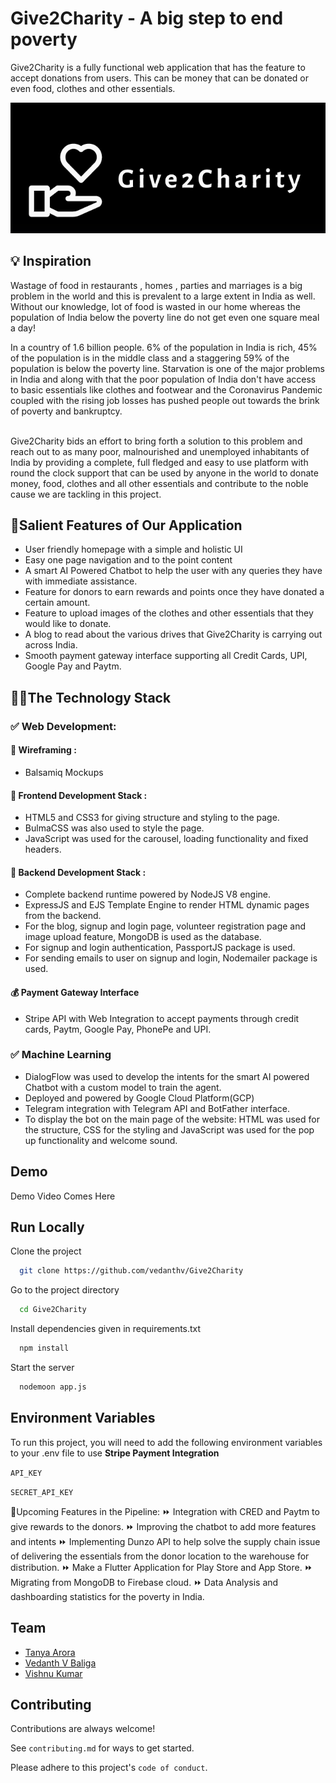 
# Give2Charity - A big step to end poverty

Give2Charity is a fully functional web application that has the feature to accept donations from users. This can be money that can be donated or even food, clothes and other essentials.

![Logo](G2C.png)

## 💡 Inspiration

<p>Wastage of food in restaurants , homes , parties and marriages is a big problem in the world and this is prevalent to a large extent in India as well.
Without our knowledge, lot of food is wasted in our home whereas the population of India below the poverty line do not get even one square meal a day!</p>
In a country of 1.6 billion people. 6% of the population in India is rich, 45% of the population is in the middle class and a staggering 59% of the population is below the poverty line.
Starvation is one of the major problems in India and along with that the poor population of India don't have access to basic essentials like clothes and footwear and the Coronavirus Pandemic coupled with the rising job losses has pushed people out towards the brink of poverty and bankruptcy.<br><br>

Give2Charity bids an effort to bring forth a solution to this problem and reach out to as many poor, malnourished and unemployed inhabitants of India by providing a complete, full fledged and easy to use platform with round the clock support that can be used by anyone in the world to donate money, food, clothes and all other essentials and contribute to the noble cause we are tackling in this project.

## 📍Salient Features of Our Application
- User friendly homepage with a simple and holistic UI
- Easy one page navigation and to the point content
- A smart AI Powered Chatbot to help the user with any queries they have with immediate assistance.
- Feature for donors to earn rewards and points once they have donated a certain amount.
- Feature to upload images of the clothes and other essentials that they would like to donate.
- A blog to read about the various drives that Give2Charity is carrying out across India.
- Smooth payment gateway interface supporting all Credit Cards, UPI, Google Pay and Paytm.

## 👩‍💻The Technology Stack
### ✅ Web Development:
#### 📍 Wireframing : 
- Balsamiq Mockups

#### 📍 Frontend Development Stack : 
- HTML5 and CSS3 for giving structure and styling to the page. 
- BulmaCSS was also used to style the page. 
- JavaScript was used for the carousel, loading functionality and fixed headers.

#### 📍 Backend Development Stack : 
- Complete backend runtime powered by NodeJS V8 engine.
- ExpressJS and EJS Template Engine to render HTML dynamic pages from the backend.
- For the blog, signup and login page, volunteer registration page and image upload feature, MongoDB is used as the database.
- For signup and login authentication, PassportJS package is used.
- For sending emails to user on signup and login, Nodemailer package is used.

#### 💰 Payment Gateway Interface
- Stripe API with Web Integration to accept payments through credit cards, Paytm, Google Pay, PhonePe and UPI.

### ✅ Machine Learning
- DialogFlow was used to develop the intents for the smart AI powered Chatbot with a custom model to train the agent.
- Deployed and powered by Google Cloud Platform(GCP)
- Telegram integration with Telegram API and BotFather interface.
- To display the bot on the main page of the website: HTML was used for the structure, CSS for the styling and JavaScript was used for the pop up functionality and welcome sound. 

## Demo
Demo Video Comes Here

## Run Locally

Clone the project

```bash
  git clone https://github.com/vedanthv/Give2Charity
```

Go to the project directory

```bash
  cd Give2Charity
```

Install dependencies given in requirements.txt

```bash
  npm install
```

Start the server

```bash
  nodemoon app.js
```

## Environment Variables

To run this project, you will need to add the following environment variables to your .env file to use **Stripe Payment Integration**

`API_KEY`

`SECRET_API_KEY`

📍Upcoming Features in the Pipeline:
⏩ Integration with CRED and Paytm to give rewards to the donors.
⏩ Improving the chatbot to add more features and intents
⏩ Implementing Dunzo API to help solve the supply chain issue of delivering the essentials from the donor location to the warehouse for distribution.
⏩ Make a Flutter Application for Play Store and App Store.
⏩ Migrating from MongoDB to Firebase cloud.
⏩ Data Analysis and dashboarding statistics for the poverty in India.

## Team

- [Tanya Arora](https://www.linkedin.com/in/tanya-arora-916baa202/)
- [Vedanth V Baliga](https://www.linkedin.com/in/vedanthbaliga/)
- [Vishnu Kumar](https://www.linkedin.com/in/vishnu-kumar-98b33a205/)


## Contributing

Contributions are always welcome!

See `contributing.md` for ways to get started.

Please adhere to this project's `code of conduct`.

  

